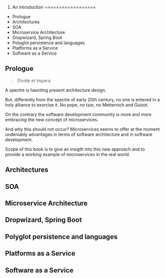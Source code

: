 1. An introduction
==================

<!-- MarkdownTOC depth=2 -->

- Prologue
- Architectures
- SOA
- Microservice Architecture
- Dropwizard, Spring Boot
- Polyglot persistence and languages
- Platforms as a Service
- Software as a Service

<!-- /MarkdownTOC -->

## Prologue

> Divide et impera

A spectre is haunting present architecture design.

But, differently from the spectre of early 20th century, no one is entered in a holy alliance to exorcise it.
No pope, no tzar, no Metternich and Guizot.

On the contrary the software development community is more and more embracing the new concept of microservices.

And why this should not occur? Microservices seems to offer at the moment undeniably advantages in terms of software architecture and in software development.

Scope of this book is to give an insigth into this new approach and to provide a working example of microservices in the real world.


## Architectures
## SOA
## Microservice Architecture
## Dropwizard, Spring Boot
## Polyglot persistence and languages
## Platforms as a Service
## Software as a Service

